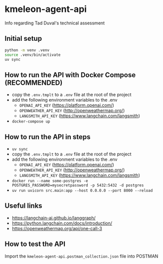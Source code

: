 # kmeleon-agent-api

Info regarding Tad Duval's technical assessment

## Initial setup

```sh
python -m venv .venv
source .venv/bin/activate
uv sync
```

## How to run the API with Docker Compose (RECOMMENDED)

- copy the `.env.tmplt` to a `.env` file at the root of the project
- add the following environment variables to the .env
  - `OPENAI_API_KEY` (https://platform.openai.com/)
  - `OPENWEATHER_API_KEY` (http://openweathermap.org/)
  - `LANGSMITH_API_KEY` (https://www.langchain.com/langsmith)
- `docker-compose up`

## How to run the API in steps

- `uv sync`
- copy the `.env.tmplt` to a `.env` file at the root of the project
- add the following environment variables to the .env
  - `OPENAI_API_KEY` (https://platform.openai.com/)
  - `OPENWEATHER_API_KEY` (http://openweathermap.org/)
  - `LANGSMITH_API_KEY` (https://www.langchain.com/langsmith)
- `docker run --name some-postgres -e POSTGRES_PASSWORD=mysecretpassword -p 5432:5432 -d postgres`
- `uv run uvicorn src.main:app --host 0.0.0.0 --port 8000 --reload`

## Useful links

- https://langchain-ai.github.io/langgraph/
- https://python.langchain.com/docs/introduction/
- https://openweathermap.org/api/one-call-3

## How to test the API

Import the `kmeleon-agent-api.postman_collection.json` file into POSTMAN